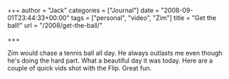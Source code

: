 +++
author = "Jack"
categories = ["Journal"]
date = "2008-09-01T23:44:33+00:00"
tags = ["personal", "video", "Zim"]
title = "Get the ball!"
url = "/2008/get-the-ball/"

+++

<span class="drop_cap">Z</span>im would chase a tennis ball all day. He always outlasts me even though he's doing the hard part. What a beautiful day it was today. Here are a couple of quick vids shot with the Flip. Great fun.